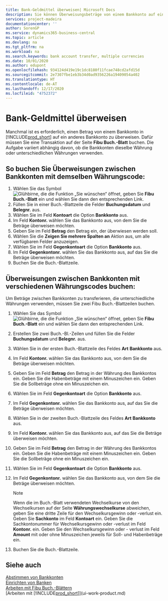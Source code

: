 ```yaml
---
title: Bank-Geldmittel überweisen| Microsoft Docs
description: Sie können Überweisungsbeträge von einem Bankkonto auf ein anders übertragen, einschließlich verschiedene Währungen, indem Sie die Transaktion im Fibu Buch.-Blatt buchen.
services: project-madeira
documentationcenter: ''
author: SorenGP
ms.service: dynamics365-business-central
ms.topic: article
ms.devlang: na
ms.tgt_pltfrm: na
ms.workload: na
ms.search.keywords: bank account transfer, multiple currencies
ms.date: 10/01/2020
ms.author: edupont
ms.openlocfilehash: 934124d419e19c1dc8180f11fcae748cd2afd15d
ms.sourcegitcommit: 2e7307fbe1eb3b34d0ad9356226a19409054a402
ms.translationtype: HT
ms.contentlocale: de-AT
ms.lasthandoff: 12/17/2020
ms.locfileid: "4752372"
---
```

# <a name="transfer-bank-funds"></a>Bank-Geldmittel überweisen
Manchmal ist es erforderlich, einen Betrag von einem Bankkonto in [!INCLUDE[prod_short](includes/prod_short.md)] auf ein anderes Bankkonto zu überweisen. Dafür müssen Sie eine Transaktion auf der Seite **Fibu Buch.-Blatt** buchen. Die Aufgabe variiert abhängig davon, ob die Bankkonten dieselbe Währung oder unterschiedlichen Währungen verwenden.

## <a name="to-post-a-transfer-between-bank-accounts-with-the-same-currency-code"></a>So buchen Sie Überweisungen zwischen Bankkonten mit demselben Währungscode:
1. Wählen Sie das Symbol ![Glühbirne, die die Funktion „Sie wünschen“ öffnet](media/ui-search/search_small.png "Tell Me-Funktion"), geben Sie **Fibu Buch.-Blatt** ein und wählen Sie dann den entsprechenden Link.
2. Füllen Sie in einer Buch.-Blattzeile die Felder **Buchungsdatum** und **Belegnr.** aus.
3. Wählen Sie im Feld **Kontoart** die Option **Bankkonto** aus.
4. Im Feld **Kontonr.** wählen Sie das Bankkonto aus, von dem Sie die Beträge überweisen möchten.
5. Geben Sie im Feld **Betrag** den Betrag ein, der überwiesen werden soll.
6. Wählen Sie die **Zeigen Sie mehrere Spalten an** Aktion aus, um alle verfügbaren Felder anzuzeigen.
7. Wählen Sie im Feld **Gegenkontoart** die Option **Bankkonto** aus.
8. Im Feld **Gegenkontonr.** wählen Sie das Bankkonto aus, auf das Sie die Beträge überweisen möchten.
9. Buchen Sie die Buch.-Blattzeile.

## <a name="to-post-a-transfer-between-bank-accounts-with-different-currency-codes"></a>Überweisungen zwischen Bankkonten mit verschiedenen Währungscodes buchen:
Um Beträge zwischen Bankkonten zu transferieren, die unterschiedliche Währungen verwenden, müssen Sie zwei Fibu Buch.-Blattzeilen buchen.

1. Wählen Sie das Symbol ![Glühbirne, die die Funktion „Sie wünschen“ öffnet](media/ui-search/search_small.png "Tell Me-Funktion"), geben Sie **Fibu Buch.-Blatt** ein und wählen Sie dann den entsprechenden Link.
2. Erstellen Sie zwei Buch.-Bl.-Zeilen und füllen Sie die Felder **Buchungsdatum** und **Belegnr.** aus.
3. Wählen Sie in der ersten Buch.-Blattzeile des Feldes **Art** **Bankkonto** aus.
4. Im Feld **Kontonr.** wählen Sie das Bankkonto aus, von dem Sie die Beträge überweisen möchten.
5. Geben Sie im Feld **Betrag** den Betrag in der Währung des Bankkontos ein. Geben Sie die Habenbeträge mit einem Minuszeichen ein. Geben Sie die Sollbeträge ohne ein Minuszeichen ein.
6. Wählen Sie im Feld **Gegenkontoart** die Option **Bankkonto** aus.
7. Im Feld **Gegenkontonr.** wählen Sie das Bankkonto aus, auf das Sie die Beträge überweisen möchten.
8. Wählen Sie in der zweiten Buch.-Blattzeile des Feldes **Art** **Bankkonto** aus.
9. Im Feld **Kontonr.** wählen Sie das Bankkonto aus, auf das Sie die Beträge überweisen möchten.
10. Geben Sie im Feld **Betrag** den Betrag in der Währung des Bankkontos ein. Geben Sie die Habenbeträge mit einem Minuszeichen ein. Geben Sie die Sollbeträge ohne ein Minuszeichen ein.
11. Wählen Sie im Feld **Gegenkontoart** die Option **Bankkonto** aus.  
12. Im Feld **Gegenkontonr.** wählen Sie das Bankkonto aus, von dem Sie die Beträge überweisen möchten.

    > [!NOTE]  
    > Wenn die im Buch.-Blatt verwendeten Wechselkurse von den Wechselkursen auf der Seite **Währungswechselkurse** abweichen, geben Sie eine dritte Zeile für den Wechselkursgewinn oder -verlust ein. Geben Sie **Sachkonto** im Feld **Kontoart** ein. Geben Sie die Sachkontonummer für Wechselkursgewinn oder -verlust im Feld **Kontonr.** ein. Geben Sie den Wechselkursgewinn oder - verlust im Feld **Amount** mit oder ohne Minuszeichen jeweils für Soll- und Habenbeträge ein.
13. Buchen Sie die Buch.-Blattzeile.

## <a name="see-also"></a>Siehe auch
[Abstimmen von Bankkonten](bank-manage-bank-accounts.md)  
[Einrichten von Banken](bank-setup-banking.md)  
[Arbeiten mit Fibu Buch.-Blättern](ui-work-general-journals.md)  
[Arbeiten mit [!INCLUDE[prod_short](includes/prod_short.md)]](ui-work-product.md)
